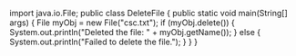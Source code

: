 import java.io.File;
public class DeleteFile {
public static void main(String[] args) {
File myObj = new File("csc.txt");
if (myObj.delete()) {
System.out.println("Deleted the file: " + myObj.getName());
} else {
System.out.println("Failed to delete the file.");
}
}
}
